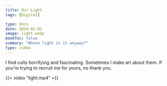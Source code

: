 ```yaml
---
title: Our Light
tags: [Digital]

type: docs
date: 2019-01-01
image: light.webp
bookToc: false
summary: "Whose light is it anyway?"
type: video
---
```


I find cults horrifying and fascinating. Sometimes I make art about them. If you're trying to recruit me for yours, no thank you.

{{< video "light.mp4" >}}